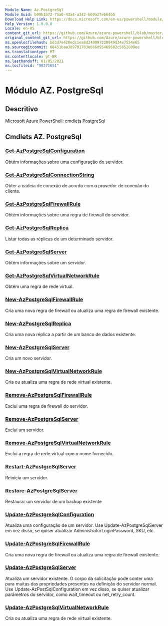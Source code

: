 ```yaml
---
Module Name: Az.PostgreSql
Module Guid: b09b1b72-75a0-43a4-a342-b69a27eb64b5
Download Help Link: https://docs.microsoft.com/en-us/powershell/module/az.postgresql
Help Version: 1.0.0.0
Locale: en-US
content_git_url: https://github.com/Azure/azure-powershell/blob/master/src/PostgreSql/help/Az.PostgreSql.md
original_content_git_url: https://github.com/Azure/azure-powershell/blob/master/src/PostgreSql/help/Az.PostgreSql.md
ms.openlocfilehash: bd3d7e420edc1ea8d240097220949d34e7554e65
ms.sourcegitcommit: 68451baa389791703e666d95469602c5652609ee
ms.translationtype: MT
ms.contentlocale: pt-BR
ms.lasthandoff: 01/05/2021
ms.locfileid: "98271651"
---
```

# Módulo AZ. PostgreSql
## Descritivo
Microsoft Azure PowerShell: cmdlets PostgreSql

## Cmdlets AZ. PostgreSql
### [Get-AzPostgreSqlConfiguration](Get-AzPostgreSqlConfiguration.md)
Obtém informações sobre uma configuração do servidor.

### [Get-AzPostgreSqlConnectionString](Get-AzPostgreSqlConnectionString.md)
Obter a cadeia de conexão de acordo com o provedor de conexão do cliente.

### [Get-AzPostgreSqlFirewallRule](Get-AzPostgreSqlFirewallRule.md)
Obtém informações sobre uma regra de firewall do servidor.

### [Get-AzPostgreSqlReplica](Get-AzPostgreSqlReplica.md)
Listar todas as réplicas de um determinado servidor.

### [Get-AzPostgreSqlServer](Get-AzPostgreSqlServer.md)
Obtém informações sobre um servidor.

### [Get-AzPostgreSqlVirtualNetworkRule](Get-AzPostgreSqlVirtualNetworkRule.md)
Obtém uma regra de rede virtual.

### [New-AzPostgreSqlFirewallRule](New-AzPostgreSqlFirewallRule.md)
Cria uma nova regra de firewall ou atualiza uma regra de firewall existente.

### [New-AzPostgreSqlReplica](New-AzPostgreSqlReplica.md)
Cria uma nova réplica a partir de um banco de dados existente.

### [New-AzPostgreSqlServer](New-AzPostgreSqlServer.md)
Cria um novo servidor.

### [New-AzPostgreSqlVirtualNetworkRule](New-AzPostgreSqlVirtualNetworkRule.md)
Cria ou atualiza uma regra de rede virtual existente.

### [Remove-AzPostgreSqlFirewallRule](Remove-AzPostgreSqlFirewallRule.md)
Exclui uma regra de firewall do servidor.

### [Remove-AzPostgreSqlServer](Remove-AzPostgreSqlServer.md)
Exclui um servidor.

### [Remove-AzPostgreSqlVirtualNetworkRule](Remove-AzPostgreSqlVirtualNetworkRule.md)
Exclui a regra de rede virtual com o nome fornecido.

### [Restart-AzPostgreSqlServer](Restart-AzPostgreSqlServer.md)
Reinicia um servidor.

### [Restore-AzPostgreSqlServer](Restore-AzPostgreSqlServer.md)
Restaurar um servidor de um backup existente

### [Update-AzPostgreSqlConfiguration](Update-AzPostgreSqlConfiguration.md)
Atualiza uma configuração de um servidor.
Use Update-AzPostgreSqlServer em vez disso, se quiser atualizar AdministratorLoginPassword, SKU, etc.

### [Update-AzPostgreSqlFirewallRule](Update-AzPostgreSqlFirewallRule.md)
Cria uma nova regra de firewall ou atualiza uma regra de firewall existente.

### [Update-AzPostgreSqlServer](Update-AzPostgreSqlServer.md)
Atualiza um servidor existente.
O corpo da solicitação pode conter uma para muitas das propriedades presentes na definição do servidor normal.
Use Update-AzPostSqlConfiguration em vez disso, se quiser atualizar parâmetros do servidor, como wait_timeout ou net_retry_count.

### [Update-AzPostgreSqlVirtualNetworkRule](Update-AzPostgreSqlVirtualNetworkRule.md)
Cria ou atualiza uma regra de rede virtual existente.


